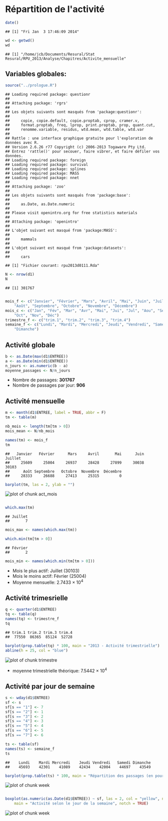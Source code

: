 Répartition de l'activité
========================================================

```r
date()
```

```
## [1] "Fri Jan  3 17:46:09 2014"
```

```r
wd <- getwd()
wd
```

```
## [1] "/home/jcb/Documents/Resural/Stat Resural/RPU_2013/Analyse/Chapitres/Activite_mensuelle"
```

Variables globales:
-------------------

```r
source("../prologue.R")
```

```
## Loading required package: questionr
## 
## Attaching package: 'rgrs'
## 
## Les objets suivants sont masqués from 'package:questionr':
## 
##     copie, copie.default, copie.proptab, cprop, cramer.v,
##     format.proptab, freq, lprop, print.proptab, prop, quant.cut,
##     renomme.variable, residus, wtd.mean, wtd.table, wtd.var
## 
## Rattle : une interface graphique gratuite pour l'exploration de données avec R.
## Version 2.6.26 r77 Copyright (c) 2006-2013 Togaware Pty Ltd.
## Entrez 'rattle()' pour secouer, faire vibrer, et faire défiler vos données.
## Loading required package: foreign
## Loading required package: survival
## Loading required package: splines
## Loading required package: MASS
## Loading required package: nnet
## 
## Attaching package: 'zoo'
## 
## Les objets suivants sont masqués from 'package:base':
## 
##     as.Date, as.Date.numeric
## 
## Please visit openintro.org for free statistics materials
## 
## Attaching package: 'openintro'
## 
## L'objet suivant est masqué from 'package:MASS':
## 
##     mammals
## 
## L'objet suivant est masqué from 'package:datasets':
## 
##     cars
```

```
## [1] "Fichier courant: rpu2013d0111.Rda"
```

```r
N <- nrow(d1)
N
```

```
## [1] 301767
```

```r

mois_f <- c("Janvier", "Février", "Mars", "Avril", "Mai", "Juin", "Juillet", 
    "Août", "Septembre", "Octobre", "Novembre", "Décembre")
mois_c <- c("Jan", "Fév", "Mar", "Avr", "Mai", "Jui", "Jul", "Aou", "Sep", 
    "Oct", "Nov", "Déc")
trimestre_f <- c("trim.1", "trim.2", "trim.3", "trim.4")
semaine_f <- c("Lundi", "Mardi", "Mercredi", "Jeudi", "Vendredi", "Samedi", 
    "Dimanche")
```

Activité globale
----------------

```r
b <- as.Date(max(d1$ENTREE))
a <- as.Date(min(d1$ENTREE))
n_jours <- as.numeric(b - a)
moyenne_passages <- N/n_jours
```

- Nombre de passages: **301767**
- Nombre de passages par jour: **906**

Activité mensuelle
--------------------


```r
m <- month(d1$ENTREE, label = TRUE, abbr = F)
tm <- table(m)

nb_mois <- length(tm[tm > 0])
mois_mean <- N/nb_mois

names(tm) <- mois_f
tm
```

```
##   Janvier   Février      Mars     Avril       Mai      Juin   Juillet 
##     25609     25004     26937     28428     27899     30038     30103 
##      Août Septembre   Octobre  Novembre  Décembre 
##     28333     26688     27413     25315         0
```

```r
barplot(tm, las = 2, ylab = "")
```

![plot of chunk act_mois](figure/act_mois.png) 

```r

which.max(tm)
```

```
## Juillet 
##       7
```

```r
mois_max <- names(which.max(tm))

which.min(tm[tm > 0])
```

```
## Février 
##       2
```

```r
mois_min <- names(which.min(tm[tm > 0]))
```

- Mois le plus actif: Juillet (30103)
- Mois le moins actif: Février (25004)
- Moyenne mensuelle: 2.7433 &times; 10<sup>4</sup>

Activité trimesrielle
---------------------


```r
q <- quarter(d1$ENTREE)
tq <- table(q)
names(tq) <- trimestre_f
tq
```

```
## trim.1 trim.2 trim.3 trim.4 
##  77550  86365  85124  52728
```

```r
barplot(prop.table(tq) * 100, main = "2013 - Activité trimestrielle")
abline(h = 25, col = "blue")
```

![plot of chunk trimestre](figure/trimestre.png) 

- moyenne trimestrielle théorique: 7.5442 &times; 10<sup>4</sup>

Activité par jour de semaine
----------------------------

```r
s <- wday(d1$ENTREE)
sf <- s
sf[s == "1"] <- 7
sf[s == "2"] <- 1
sf[s == "3"] <- 2
sf[s == "4"] <- 3
sf[s == "5"] <- 4
sf[s == "6"] <- 5
sf[s == "7"] <- 6

ts <- table(sf)
names(ts) <- semaine_f
ts
```

```
##    Lundi    Mardi Mercredi    Jeudi Vendredi   Samedi Dimanche 
##    45693    42301    41089    42434    42004    44697    43549
```

```r
barplot(prop.table(ts) * 100, main = "Répartition des passages (en pourcentage) selon le jour de la semaine")
```

![plot of chunk week](figure/week1.png) 

```r

boxplot(as.numeric(as.Date(d1$ENTREE)) ~ sf, las = 2, col = "yellow", names = semaine_f, 
    main = "Activité selon le jour de la semaine", notch = TRUE)
```

![plot of chunk week](figure/week2.png) 


